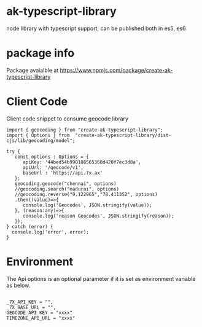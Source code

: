 # ak-typescript-library
node library with typescript support, can be published both in es5, es6

# package info
Package avaialble at https://www.npmjs.com/package/create-ak-typescript-library

# Client Code
Client code  snippet to consume geocode library
```
import { geocoding } from "create-ak-typescript-library";
import { Options } from  "create-ak-typescript-library/dist-cjs/lib/geocoding/model";

try {
   const options : Options = {
      apiKey: '44bed54b990108565360d420f7ec3d8a',
      apiUrl: '/geocode/v1',
      baseUrl : 'https://api.7x.ax'
   };
   geocoding.geocode("chennai", options)
   //geocoding.search("madurai", options)
   //geocoding.reverse("9.122965","78.411352", options)
   .then((value)=>{
      console.log('Geocodes', JSON.stringify(value));
   }, (reason:any)=>{
      console.log('reason Geocodes', JSON.stringify(reason));
   });
} catch (error) {
  console.log('error', error);
}
```
# Environment 
The Api options is an optional parameter if it  is set as environment variable  as below.
```

_7X_API_KEY = "", 
_7X_BASE_URL = "",
GEOCODE_API_KEY = "xxxx"
TIMEZONE_API_URL = "xxxx"

```

